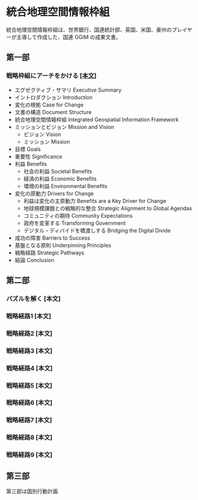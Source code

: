 # 統合地理空間情報枠組
統合地理空間情報枠組は、世界銀行、国連統計部、英国、米国、豪州のプレイヤーが主導して作成した、国連 GGIM の成果文書。

## 第一部
### 戦略枠組にアーチをかける [[本文](https://ggim.un.org/meetings/GGIM-committee/8th-Session/documents/Part%201-IGIF-Overarching-Strategic-Framework-24July2018.pdf)]
- エグゼクティブ・サマリ Executive Summary
- イントロダクション Introduction
- 変化の根拠 Case for Change
- 文書の構造 Document Structure
- 統合地理空間情報枠組 Integrated Geospatial Information Framework
- ミッションとビジョン Mission and Vision
  - ビジョン Vision
  - ミッション Mission
- 目標 Goals
- 重要性 Significance
- 利益 Benefits
  - 社会の利益 Societal Benefits
  - 経済の利益 Economic Benefits
  - 環境の利益 Environmental Benefits
- 変化の原動力 Drivers for Change
  - 利益は変化の主原動力 Benefits are a Key Driver for Change
  - 地球規模課題との戦略的な整合 Strategic Alignment to Global Agendas
  - コミュニティの期待 Community Expectations
  - 政府を変革する Transforming Government
  - デジタル・ディバイドを橋渡しする Bridging the Digital Divide
- 成功の障害 Barriers to Success
- 基盤となる原則 Underpinning Principles
- 戦略経路 Strategic Pathways
- 結論 Conclusion

## 第二部
### パズルを解く [本文]
### 戦略経路1 [本文]
### 戦略経路2 [本文]
### 戦略経路3 [本文]
### 戦略経路4 [本文]
### 戦略経路5 [本文]
### 戦略経路6 [本文]
### 戦略経路7 [本文]
### 戦略経路8 [本文]
### 戦略経路9 [本文]

## 第三部
第三部は国別行動計画
